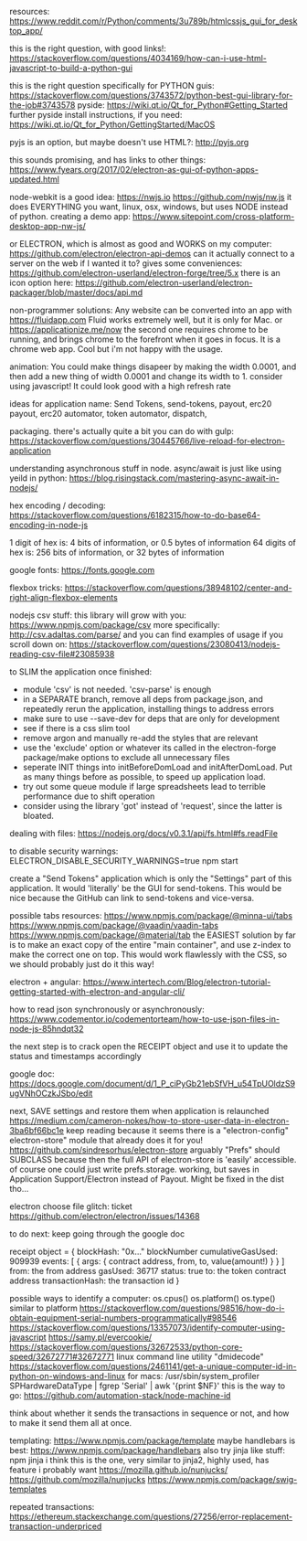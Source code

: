 resources:
https://www.reddit.com/r/Python/comments/3u789b/htmlcssjs_gui_for_desktop_app/

this is the right question, with good links!:
https://stackoverflow.com/questions/4034169/how-can-i-use-html-javascript-to-build-a-python-gui

this is the right question specifically for PYTHON guis:
https://stackoverflow.com/questions/3743572/python-best-gui-library-for-the-job#3743578
pyside:
https://wiki.qt.io/Qt_for_Python#Getting_Started
further pyside install instructions, if you need:
https://wiki.qt.io/Qt_for_Python/GettingStarted/MacOS


pyjs is an option, but maybe doesn't use HTML?:
http://pyjs.org

this sounds promising, and has links to other things:
https://www.fyears.org/2017/02/electron-as-gui-of-python-apps-updated.html

node-webkit is a good idea:
https://nwjs.io
https://github.com/nwjs/nw.js
it does EVERYTHING you want, linux, osx, windows, but uses NODE instead of python.
creating a demo app:
https://www.sitepoint.com/cross-platform-desktop-app-nw-js/

or ELECTRON, which is almost as good and WORKS on my computer:
https://github.com/electron/electron-api-demos
can it actually connect to a server on the web if I wanted it to?
gives some conveniences:
https://github.com/electron-userland/electron-forge/tree/5.x
there is an icon option here:
https://github.com/electron-userland/electron-packager/blob/master/docs/api.md

non-programmer solutions:
Any website can be converted into an app with
https://fluidapp.com
Fluid works extremely well, but it is only for Mac.
or
https://applicationize.me/now
the second one requires chrome to be running, and brings chrome to the forefront when it goes in focus.  It is a chrome web app.  Cool but i'm not happy with the usage.


animation:
You could make things disapeer by making the width 0.0001, and then add a new thing of width 0.0001 and change its width to 1.
consider using javascript!
It could look good with a high refresh rate

ideas for application name:
Send Tokens, send-tokens, payout, erc20 payout, erc20 automator, token automator, dispatch,

packaging.  there's actually quite a bit you can do with gulp:
https://stackoverflow.com/questions/30445766/live-reload-for-electron-application

understanding asynchronous stuff in node.  async/await is just like using yeild in python:
https://blog.risingstack.com/mastering-async-await-in-nodejs/

hex encoding / decoding:
https://stackoverflow.com/questions/6182315/how-to-do-base64-encoding-in-node-js

1 digit of hex is:
4 bits of information, or 0.5 bytes of information
64 digits of hex is:
256 bits of information, or 32 bytes of information

google fonts:
https://fonts.google.com

flexbox tricks:
https://stackoverflow.com/questions/38948102/center-and-right-align-flexbox-elements

nodejs csv stuff:
this library will grow with you:
https://www.npmjs.com/package/csv
more specifically:
http://csv.adaltas.com/parse/
and you can find examples of usage if you scroll down on:
https://stackoverflow.com/questions/23080413/nodejs-reading-csv-file#23085938

to SLIM the application once finished:
  * module 'csv' is not needed.  'csv-parse' is enough
  * in a SEPARATE branch, remove all deps from package.json, and repeatedly rerun the application, installing things to address errors
  * make sure to use --save-dev for deps that are only for development
  * see if there is a css slim tool
  * remove argon and manually re-add the styles that are relevant
  * use the 'exclude' option or whatever its called in the electron-forge package/make options to exclude all unnecessary files
  * seperate INIT things into initBeforeDomLoad and initAfterDomLoad.  Put as many things before as possible, to speed up application load.
  * try out some queue module if large spreadsheets lead to terrible performance due to shift operation
  * consider using the library 'got' instead of 'request', since the latter is bloated.

dealing with files:
https://nodejs.org/docs/v0.3.1/api/fs.html#fs.readFile

to disable security warnings:
ELECTRON_DISABLE_SECURITY_WARNINGS=true npm start

create a "Send Tokens" application which is only the "Settings" part of this application.  It would 'literally' be the GUI for send-tokens.  This would be nice because the GitHub can link to send-tokens and vice-versa.

possible tabs resources:
https://www.npmjs.com/package/@minna-ui/tabs
https://www.npmjs.com/package/@vaadin/vaadin-tabs
https://www.npmjs.com/package/@material/tab
the EASIEST solution by far is to make an exact copy of the entire "main container", and use z-index to make the correct one on top.  This would work flawlessly with the CSS, so we should probably just do it this way!

electron + angular:
https://www.intertech.com/Blog/electron-tutorial-getting-started-with-electron-and-angular-cli/

how to read json synchronously or asynchronously:
https://www.codementor.io/codementorteam/how-to-use-json-files-in-node-js-85hndqt32

the next step is to crack open the RECEIPT object and use it to update the status and timestamps accordingly

google doc:
https://docs.google.com/document/d/1_P_ciPyGb21ebSfVH_u54TpUOldzS9ugVNhOCzkJSbo/edit

next, SAVE settings and restore them when application is relaunched
https://medium.com/cameron-nokes/how-to-store-user-data-in-electron-3ba6bf66bc1e
keep reading because it seems there is a "electron-config" electron-store" module that already does it for you!
https://github.com/sindresorhus/electron-store
arguably "Prefs" should SUBCLASS because then the full API of electron-store is 'easily' accessible.  of course one could just write prefs.storage.
working, but saves in Application Support/Electron instead of Payout.  Might be fixed in the dist tho...

electron choose file glitch:
ticket
https://github.com/electron/electron/issues/14368

to do next:
keep going through the google doc

receipt object = {
	blockHash: "0x..."
	blockNumber
	cumulativeGasUsed: 909939
	events: [
		{
		args: {
			contract address, from, to, value(amount!)
			}
		}
	]
	from: the from address
	gasUsed: 36717
	status: true
	to: the token contract address
	transactionHash: the transaction id
}

possible ways to identify a computer:
os.cpus()
os.platform()
os.type() similar to platform
https://stackoverflow.com/questions/98516/how-do-i-obtain-equipment-serial-numbers-programmatically#98546
https://stackoverflow.com/questions/13357073/identify-computer-using-javascript
https://samy.pl/evercookie/
https://stackoverflow.com/questions/32672533/python-core-speed/32672771#32672771
linux command line utility "dmidecode"
https://stackoverflow.com/questions/2461141/get-a-unique-computer-id-in-python-on-windows-and-linux
for macs:
/usr/sbin/system_profiler SPHardwareDataType | fgrep 'Serial' | awk '{print $NF}'
this is the way to go:
https://github.com/automation-stack/node-machine-id


think about whether it sends the transactions in sequence or not, and how to make it send them all at once.

templating:
https://www.npmjs.com/package/template
maybe handlebars is best:
https://www.npmjs.com/package/handlebars
also try jinja like stuff:
npm jinja
i think this is the one, very similar to jinja2, highly used, has feature i probably want
https://mozilla.github.io/nunjucks/
https://github.com/mozilla/nunjucks
https://www.npmjs.com/package/swig-templates

repeated transactions:
https://ethereum.stackexchange.com/questions/27256/error-replacement-transaction-underpriced

